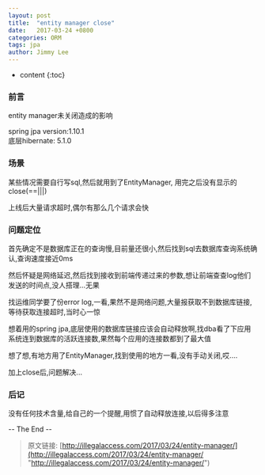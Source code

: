 ```yaml
---
layout: post
title:  "entity manager close"
date:   2017-03-24 +0800
categories: ORM
tags: jpa
author: Jimmy Lee
---
```


* content
{:toc}

### 前言
entity manager未关闭造成的影响

spring jpa version:1.10.1  
底层hibernate: 5.1.0

### 场景
某些情况需要自行写sql,然后就用到了EntityManager, 用完之后没有显示的close(==|||)

上线后大量请求超时,偶尔有那么几个请求会快


### 问题定位
首先确定不是数据库正在的查询慢,目前量还很小,然后找到sql去数据库查询系统确认,查询速度接近0ms

然后怀疑是网络延迟,然后找到接收到前端传递过来的参数,想让前端查查log他们发送的时间点,没人搭理...无果

找运维同学要了份error log,一看,果然不是网络问题,大量报获取不到数据库链接,等待获取连接超时,当时心一惊

想着用的spring jpa,底层使用的数据库链接应该会自动释放啊,找dba看了下应用系统连到数据库的活跃连接数,果然每个应用的连接数都到了最大值

想了想,有地方用了EntityManager,找到使用的地方一看,没有手动关闭,哎....

加上close后,问题解决...

### 后记
没有任何技术含量,给自己的一个提醒,用惯了自动释放连接,以后得多注意

-- The End --

> 原文链接: [http://illegalaccess.com/2017/03/24/entity-manager/](http://illegalaccess.com/2017/03/24/entity-manager/ "http://illegalaccess.com/2017/03/24/entity-manager/")
